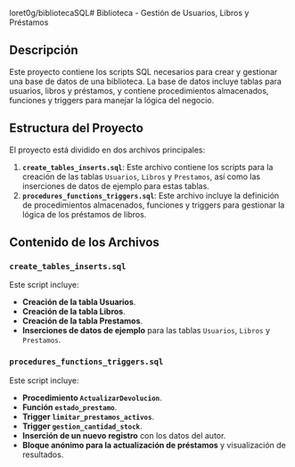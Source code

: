 loret0g/bibliotecaSQL# Biblioteca - Gestión de Usuarios, Libros y Préstamos

## Descripción

Este proyecto contiene los scripts SQL necesarios para crear y gestionar una base de datos de una biblioteca. La base de datos incluye tablas para usuarios, libros y préstamos, y contiene procedimientos almacenados, funciones y triggers para manejar la lógica del negocio.

## Estructura del Proyecto

El proyecto está dividido en dos archivos principales:

1. **`create_tables_inserts.sql`**: Este archivo contiene los scripts para la creación de las tablas `Usuarios`, `Libros` y `Prestamos`, así como las inserciones de datos de ejemplo para estas tablas.
2. **`procedures_functions_triggers.sql`**: Este archivo incluye la definición de procedimientos almacenados, funciones y triggers para gestionar la lógica de los préstamos de libros.

## Contenido de los Archivos

### `create_tables_inserts.sql`

Este script incluye:
- **Creación de la tabla Usuarios**.
- **Creación de la tabla Libros**.
- **Creación de la tabla Prestamos**.
- **Inserciones de datos de ejemplo** para las tablas `Usuarios`, `Libros` y `Prestamos`.

### `procedures_functions_triggers.sql`

Este script incluye:

- **Procedimiento `ActualizarDevolucion`**.
- **Función `estado_prestamo`**.
- **Trigger `limitar_prestamos_activos`**.
- **Trigger `gestion_cantidad_stock`**.
- **Inserción de un nuevo registro** con los datos del autor.
- **Bloque anónimo para la actualización de préstamos** y visualización de resultados.

